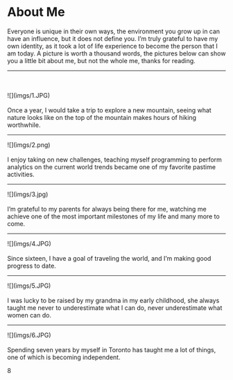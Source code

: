# About Me
Everyone is unique in their own ways, the environment you grow up in can have an influence, but it does not define you. I’m truly grateful to have my own identity, as it took a lot of life experience to become the person that I am today. A picture is worth a thousand words, the pictures below can show you a little bit about me, but not the whole me, thanks for reading.

---
<br>
<br>
![](imgs/1.JPG)
<br>
<br>
Once a year, I would take a trip to explore a new mountain, seeing what nature looks like on the top of the mountain makes hours of hiking worthwhile.

---
<div class="page-break"></div>
![](imgs/2.png)
<br>
<br>
I enjoy taking on new challenges, teaching myself programming to perform analytics on the current world trends became one of my favorite pastime activities.

---
<div class="page-break"></div>
![](imgs/3.jpg)
<br>
<br>
I’m grateful to my parents for always being there for me, watching me achieve one of the most important milestones of my life and many more to come.

---
<div class="page-break"></div>
![](imgs/4.JPG)
<br>
<br>
Since sixteen, I have a goal of traveling the world, and I’m making good progress to date.

---
<div class="page-break"></div>
![](imgs/5.JPG)
<br>
<br>
I was lucky to be raised by my grandma in my early childhood, she always taught me never to underestimate what I can do, never underestimate what women can do.

---
<div class="page-break"></div>
![](imgs/6.JPG)
<br>
<br>
Spending seven years by myself in Toronto has taught me a lot of things, one of which is becoming independent.

8<script>
document.querySelector(".container-lg").removeChild(document.querySelector(".container-lg").children[0])
</script>
<style>

img{
    max-height:500px;
    height:auto;
	left:50%;
	position: relative;
	transform: translate(-50%, 0);

}
@media all {
	.page-break { display: none; }
}

@media print {
	.page-break { display: block; page-break-before: always; }
}
</style>
<!--stackedit_data:
eyJoaXN0b3J5IjpbLTQyNzY4ODQ1OSwtMTI0NzI5NTk4MiwzMT
k3OTc3MTMsMzM1NzEzNDE3LC0xNTE2Njk0MzUxLDEzMzU4MDMy
MTcsLTE0MjM3ODAxMDgsMzEzODU4NjQ0LC04NDU2MTEwNDIsLT
IyNzc2MTk2MSwtNTUyODE5ODM3LDEzOTQyMTcxMjEsNDk4OTkx
MzE1LC04NTg0NDk4MTYsLTcyMjkwNjI5OSwtNTMwNDgxODAyLD
E4OTg3MTU5MCwtMjA0NjM2MDQ4NSw5ODE0NjEzNDgsLTE5NDY3
MTc1NDVdfQ==
-->
